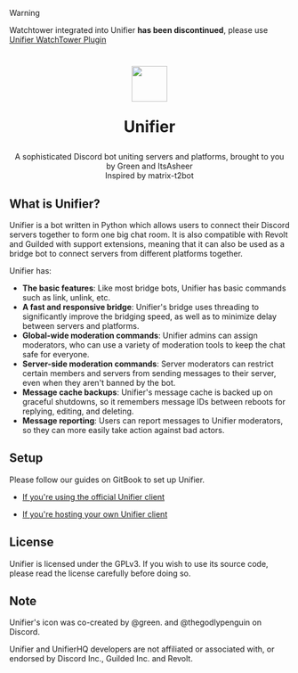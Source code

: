> [!WARNING]
> Watchtower integrated into Unifier **has been discontinued**, please use [Unifier WatchTower Plugin](https://github.com/NullyIsHere/unifier-watchtower)


<h1 align=center>
  <img width=64 src=https://github.com/greeeen-dev/unifier/assets/41323182/3065245a-28b6-4410-9b07-8b940f4796ae>
  
  Unifier</h1>
<p align=center>A sophisticated Discord bot uniting servers and platforms, brought to you by Green and ItsAsheer<br>
Inspired by matrix-t2bot</p>

## What is Unifier?
Unifier is a bot written in Python which allows users to connect their Discord servers together to form one big chat room. 
It is also compatible with Revolt and Guilded with support extensions, meaning that it can also be used as a bridge bot to 
connect servers from different platforms together.

Unifier has:
- **The basic features**: Like most bridge bots, Unifier has basic commands such as link, unlink, etc.
- **A fast and responsive bridge**: Unifier's bridge uses threading to significantly improve the bridging speed, as well as
to minimize delay between servers and platforms.
- **Global-wide moderation commands**: Unifier admins can assign moderators, who can use a variety of moderation tools to
keep the chat safe for everyone.
- **Server-side moderation commands**: Server moderators can restrict certain members and servers from sending messages to
their server, even when they aren't banned by the bot.
- **Message cache backups**: Unifier's message cache is backed up on graceful shutdowns, so it remembers message IDs between
reboots for replying, editing, and deleting.
- **Message reporting**: Users can report messages to Unifier moderators, so they can more easily take action against bad
actors.

## Setup
Please follow our guides on GitBook to set up Unifier.

- [If you're using the official Unifier client](https://unichat-wiki.pixels.onl/setup/getting-started)

- [If you're hosting your own Unifier client](https://unichat-wiki.pixels.onl/setup-selfhosted/getting-started)

## License
Unifier is licensed under the GPLv3. If you wish to use its source code, please read the license carefully before doing so.

## Note
Unifier's icon was co-created by @green. and @thegodlypenguin on Discord.

Unifier and UnifierHQ developers are not affiliated or associated with, or endorsed by Discord Inc., Guilded Inc. and Revolt.
